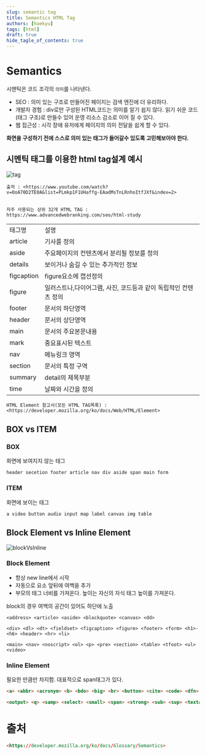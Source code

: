 ```yaml
---
slug: semantic tag
title: Semantics HTML Tag 
authors: [haekyu]
tags: [html]
draft: true 
hide_tagle_of_contents: true 
---
```


# Semantics

시맨틱은 코드 조각의 `의미`를 나타낸다.

- SEO : 의미 있는 구조로 만들어진 페이지는 검색 엔진에 더 유리하다.
- 개발자 경험 : div로만 구성된 HTML코드는 의미를 알기 쉽지 않다. 읽기 쉬운 코드(태그 구조)로 만들수 있어 운영 리소스 감소로 이어 질 수 있다.
- 웹 접근성 : 시각 장애 유저에게 페이지의 의미 전달을 쉽게 할 수 있다.

**화면을 구성하기 전에 스스로 의미 있는 태그가 들어갈수 있도록 고민해보아야 한다.**

## 시멘틱 태그를 이용한 html tag설계 예시

![tag](https://github.com/chk386/chk386.github.io/assets/6337404/1c95568f-d135-4f8a-a420-e89bd165c75d)

```
출처 : <https://www.youtube.com/watch?v=OoA70D2TE0A&list=PLmkp1F1UHaffg-EAadMsTnLRnhoItfJXf&index=2>


자주 사용되는 상위 32개 HTML TAG : https://www.advancedwebranking.com/seo/html-study
```

|||
|--- |--- |
|태그명|설명|
|article|기사를 정의|
|aside|주요페이지의 컨텐츠에서 분리될 정보를 정의|
|details|보이거나 숨길 수 있는 추가적인 정보|
|figcaption|figure요소에 캡션정의|
|figure|일러스트나,다이어그램, 사진, 코드등과 같이 독립적인 컨텐츠 정의|
|footer|문서의 하단영역|
|header|문서의 상단영역|
|main|문서의 주요본문내용|
|mark|중요표시된 텍스트|
|nav|메뉴링크 영역|
|section|문서의 특정 구역|
|summary|detail의 제목부분|
|time|날짜와 시간을 정의|

```
HTML Element 참고서(모든 HTML TAG목록) : <https://developer.mozilla.org/ko/docs/Web/HTML/Element>
```

## BOX vs ITEM

### BOX

화면에 보여지지 않는 태그

```
header secetion footer article nav div aside span main form
```

### ITEM

화면에 보이는 태그

```
a video button audio input map label canvas img table
```

## Block Element vs Inline Element

![blockVsInline](https://github.com/chk386/chk386.github.io/assets/6337404/1ce16587-ad1c-4eeb-8c3b-71565debd750)

### Block Element

- 항상 new line에서 시작
- 자동으로 요소 앞뒤에 여백을 추가
- 부모의 태그 너비를 가져온다. 높이는 자신의 자식 태그 높이를 가져온다.

block의 경우 여백의 공간이 있어도 하단에 노출

```
<address> <article> <aside> <blockquote> <canvas> <dd>

<div> <dl> <dt> <fieldset> <figcaption> <figure> <footer> <form> <h1>-<h6> <header> <hr> <li>

<main> <nav> <noscript> <ol> <p> <pre> <section> <table> <tfoot> <ul> <video>
```

### Inline Element

필요한 만큼만 차지함. 대표적으로 span태그가 있다.

```html
<a> <abbr> <acronym> <b> <bdo> <big> <br> <button> <cite> <code> <dfn> <em> <i> <img> <input> <kbd> <label> <map> <object>

<output> <q> <samp> <select> <small> <span> <strong> <sub> <sup> <textarea> <time> <tt> <var> <span>,<a>,<br>,<em>,<strong>,<input>,<label>,<img>
```

# 출처

```html
<https://developer.mozilla.org/ko/docs/Glossary/Semantics>
```
